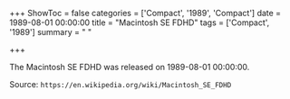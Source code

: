 +++
ShowToc = false
categories = ['Compact', '1989', 'Compact']
date = 1989-08-01 00:00:00
title = "Macintosh SE FDHD"
tags = ['Compact', '1989']
summary = " "

+++

The Macintosh SE FDHD was released on 1989-08-01 00:00:00.

Source: `https://en.wikipedia.org/wiki/Macintosh_SE_FDHD`



